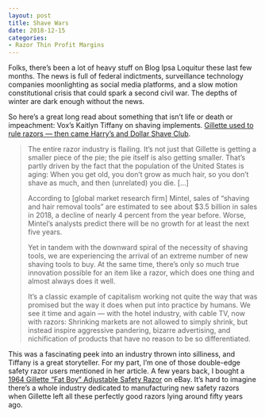 ```yaml
---
layout: post
title: Shave Wars
date: 2018-12-15
categories: 
- Razor Thin Profit Margins
---
```


Folks, there’s been a lot of heavy stuff on Blog Ipsa Loquitur these last few months. The news is full of federal indictments, surveillance technology companies moonlighting as social media platforms, and a slow motion constitutional crisis that could spark a second civil war. The depths of winter are dark enough without the news. 

So here’s a great long read about something that isn’t life or death or impeachment: Vox’s Kaitlyn Tiffany on shaving implements. [Gillette used to rule razors — then came Harry’s and Dollar Shave Club][1].

> The entire razor industry is flailing. It’s not just that Gillette is getting a smaller piece of the pie; the pie itself is also getting smaller. That’s partly driven by the fact that the population of the United States is aging: When you get old, you don’t grow as much hair, so you don’t shave as much, and then (unrelated) you die. […]
> 
> According to [global market research firm] Mintel, sales of “shaving and hair removal tools” are estimated to see about $3.5 billion in sales in 2018, a decline of nearly 4 percent from the year before. Worse, Mintel’s analysts predict there will be no growth for at least the next five years.
> 
> Yet in tandem with the downward spiral of the necessity of shaving tools, we are experiencing the arrival of an extreme number of new shaving tools to buy. At the same time, there’s only so much true innovation possible for an item like a razor, which does one thing and almost always does it well.
> 
> It’s a classic example of capitalism working not quite the way that was promised but the way it does when put into practice by humans. We see it time and again — with the hotel industry, with cable TV, now with razors: Shrinking markets are not allowed to simply shrink, but instead inspire aggressive pandering, bizarre advertising, and nichification of products that have no reason to be so differentiated.

This was a fascinating peek into an industry thrown into silliness, and Tiffany is a great storyteller. For my part, I’m one of those double-edge safety razor users mentioned in her article. A few years back, I bought a [1964 Gillette “Fat Boy” Adjustable Safety Razor][2] on eBay. It’s hard to imagine there’s a whole industry dedicated to manufacturing new safety razors when Gillette left all these perfectly good razors lying around fifty years ago.

[1]:	https://www.vox.com/the-goods/2018/12/11/18134456/best-razor-gillette-harrys-dollar-shave-club
[2]:	http://www.gilletteadjustable.com/fatboy.html